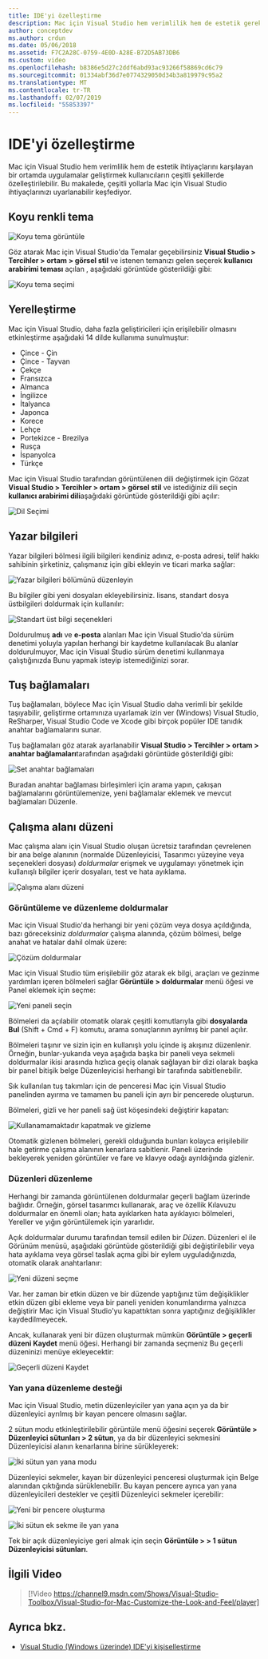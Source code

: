 ```yaml
---
title: IDE'yi özelleştirme
description: Mac için Visual Studio hem verimlilik hem de estetik gereksinimlerini karşılayan bir ortamda uygulamalar geliştirmek kullanıcıların çeşitli şekillerde özelleştirilebilir. Mac uygulamanızı gereksinimlerinize uyacak şekilde uyarlanabilir için bu konuda çeşitli yollarla Visual Studio keşfediyor.
author: conceptdev
ms.author: crdun
ms.date: 05/06/2018
ms.assetid: F7C2A28C-0759-4E0D-A28E-B72D5AB73DB6
ms.custom: video
ms.openlocfilehash: b8386e5d27c2ddf6abd93ac93266f58869cd6c79
ms.sourcegitcommit: 01334abf36d7e0774329050d34b3a819979c95a2
ms.translationtype: MT
ms.contentlocale: tr-TR
ms.lasthandoff: 02/07/2019
ms.locfileid: "55853397"
---
```

# <a name="customizing-the-ide"></a>IDE'yi özelleştirme

Mac için Visual Studio hem verimlilik hem de estetik ihtiyaçlarını karşılayan bir ortamda uygulamalar geliştirmek kullanıcıların çeşitli şekillerde özelleştirilebilir. Bu makalede, çeşitli yollarla Mac için Visual Studio ihtiyaçlarınızı uyarlanabilir keşfediyor.

## <a name="dark-theme"></a>Koyu renkli tema

![Koyu tema görüntüle](media/customizing-the-ide-image7a.png)

Göz atarak Mac için Visual Studio'da Temalar geçebilirsiniz **Visual Studio > Tercihler > ortam > görsel stil** ve istenen temanızı gelen seçerek **kullanıcı arabirimi teması** açılan , aşağıdaki görüntüde gösterildiği gibi:

![Koyu tema seçimi](media/customizing-the-ide-image7b.png)

## <a name="localization"></a>Yerelleştirme

Mac için Visual Studio, daha fazla geliştiricileri için erişilebilir olmasını etkinleştirme aşağıdaki 14 dilde kullanıma sunulmuştur:

* Çince - Çin
* Çince - Tayvan
* Çekçe
* Fransızca
* Almanca
* İngilizce
* İtalyanca
* Japonca
* Korece
* Lehçe
* Portekizce - Brezilya
* Rusça
* İspanyolca
* Türkçe

Mac için Visual Studio tarafından görüntülenen dili değiştirmek için Gözat **Visual Studio > Tercihler > ortam > görsel stil** ve istediğiniz dili seçin **kullanıcı arabirimi dili**aşağıdaki görüntüde gösterildiği gibi açılır:

![Dil Seçimi](media/customizing-the-ide-image11a.png)

## <a name="author-information"></a>Yazar bilgileri

Yazar bilgileri bölmesi ilgili bilgileri kendiniz adınız, e-posta adresi, telif hakkı sahibinin şirketiniz, çalışmanız için gibi ekleyin ve ticari marka sağlar:

![Yazar bilgileri bölümünü düzenleyin](media/customizing-the-ide-image9a.png)

Bu bilgiler gibi yeni dosyaları ekleyebilirsiniz. lisans, standart dosya üstbilgileri doldurmak için kullanılır:

![Standart üst bilgi seçenekleri](media/customizing-the-ide-image8a.png)

Doldurulmuş **adı** ve **e-posta** alanları Mac için Visual Studio'da sürüm denetimi yoluyla yapılan herhangi bir kaydetme kullanılacak Bu alanlar doldurulmuyor, Mac için Visual Studio sürüm denetimi kullanmaya çalıştığınızda Bunu yapmak isteyip istemediğinizi sorar.

## <a name="key-bindings"></a>Tuş bağlamaları

Tuş bağlamaları, böylece Mac için Visual Studio daha verimli bir şekilde taşıyabilir, geliştirme ortamınıza uyarlamak izin ver (Windows) Visual Studio, ReSharper, Visual Studio Code ve Xcode gibi birçok popüler IDE tanıdık anahtar bağlamalarını sunar.

Tuş bağlamaları göz atarak ayarlanabilir **Visual Studio > Tercihler > ortam > anahtar bağlamaları**tarafından aşağıdaki görüntüde gösterildiği gibi:

![Set anahtar bağlamaları](media/customizing-the-ide-image10a.png)

Buradan anahtar bağlaması birleşimleri için arama yapın, çakışan bağlamalarını görüntülemenize, yeni bağlamalar eklemek ve mevcut bağlamaları Düzenle.

## <a name="workspace-layout"></a>Çalışma alanı düzeni

Mac çalışma alanı için Visual Studio oluşan ücretsiz tarafından çevrelenen bir ana belge alanının (normalde Düzenleyicisi, Tasarımcı yüzeyine veya seçenekleri dosyası) *doldurmalar* erişmek ve uygulamayı yönetmek için kullanışlı bilgiler içerir dosyaları, test ve hata ayıklama.

 ![Çalışma alanı düzeni](media/customizing-the-ide-image1a.png)

### <a name="viewing-and-arranging-pads"></a>Görüntüleme ve düzenleme doldurmalar

Mac için Visual Studio'da herhangi bir yeni çözüm veya dosya açıldığında, bazı göreceksiniz *doldurmalar* çalışma alanında, çözüm bölmesi, belge anahat ve hatalar dahil olmak üzere:

![Çözüm doldurmalar](media/customizing-the-ide-image2a.png)

Mac için Visual Studio tüm erişilebilir göz atarak ek bilgi, araçları ve gezinme yardımları içeren bölmeleri sağlar **Görüntüle > doldurmalar** menü öğesi ve Panel eklemek için seçme:

![Yeni paneli seçin](media/customizing-the-ide-image3a.png)

Bölmeleri da açılabilir otomatik olarak çeşitli komutlarıyla gibi **dosyalarda Bul** (Shift + Cmd + F) komutu, arama sonuçlarının ayrılmış bir panel açılır.

Bölmeleri taşınır ve sizin için en kullanışlı yolu içinde iş akışınız düzenlenir. Örneğin, bunlar-yukarıda veya aşağıda başka bir paneli veya sekmeli doldurmalar ikisi arasında hızlıca geçiş olanak sağlayan bir dizi olarak başka bir panel bitişik belge Düzenleyicisi herhangi bir tarafında sabitlenebilir.

Sık kullanılan tuş takımları için de penceresi Mac için Visual Studio panelinden ayırma ve tamamen bu paneli için ayrı bir pencerede oluşturun.

Bölmeleri, gizli ve her paneli sağ üst köşesindeki değiştirir kapatan:

![Kullanamamaktadır kapatmak ve gizleme](media/customizing-the-ide-image5a.png)

Otomatik gizlenen bölmeleri, gerekli olduğunda bunları kolayca erişilebilir hale getirme çalışma alanının kenarlara sabitlenir. Paneli üzerinde bekleyerek yeniden görüntüler ve fare ve klavye odağı ayrıldığında gizlenir.

### <a name="organizing-layouts"></a>Düzenleri düzenleme

Herhangi bir zamanda görüntülenen doldurmalar geçerli bağlam üzerinde bağlıdır. Örneğin, görsel tasarımcı kullanarak, araç ve özellik Kılavuzu doldurmalar en önemli olan; hata ayıklarken hata ayıklayıcı bölmeleri, Yereller ve yığın görüntülemek için yararlıdır.

Açık doldurmalar durumu tarafından temsil edilen bir *Düzen*. Düzenleri el ile Görünüm menüsü, aşağıdaki görüntüde gösterildiği gibi değiştirilebilir veya hata ayıklama veya görsel taslak açma gibi bir eylem uyguladığınızda, otomatik olarak anahtarlanır:

![Yeni düzeni seçme](media/customizing-the-ide-image6b.png)

Var. her zaman bir etkin düzen ve bir düzende yaptığınız tüm değişiklikler etkin düzen gibi ekleme veya bir paneli yeniden konumlandırma yalnızca değiştirir Mac için Visual Studio'yu kapattıktan sonra yaptığınız değişiklikler kaydedilmeyecek.

Ancak, kullanarak yeni bir düzen oluşturmak mümkün **Görüntüle > geçerli düzeni Kaydet** menü öğesi. Herhangi bir zamanda seçmeniz Bu geçerli düzeninizi menüye ekleyecektir:

![Geçerli düzeni Kaydet](media/customizing-the-ide-image6a.png)

### <a name="side-by-side-editing-support"></a>Yan yana düzenleme desteği

Mac için Visual Studio, metin düzenleyiciler yan yana açın ya da bir düzenleyici ayrılmış bir kayan pencere olmasını sağlar.

2 sütun modu etkinleştirilebilir görüntüle menü öğesini seçerek **Görüntüle > Düzenleyici sütunları > 2 sütun**, ya da bir düzenleyici sekmesini Düzenleyicisi alanın kenarlarına birine sürükleyerek:

![İki sütun yan yana modu](media/customizing-the-ide-sbs.png)

Düzenleyici sekmeler, kayan bir düzenleyici penceresi oluşturmak için Belge alanından çıktığında sürüklenebilir. Bu kayan pencere ayrıca yan yana düzenleyicileri destekler ve çeşitli Düzenleyici sekmeler içerebilir:

![Yeni bir pencere oluşturma](media/customizing-the-ide-sbs1.png)

![İki sütun ek sekme ile yan yana](media/customizing-the-ide-sbs2.png)

Tek bir açık düzenleyiciye geri almak için seçin **Görüntüle > > 1 sütun Düzenleyicisi sütunları**.

## <a name="related-video"></a>İlgili Video

> [!Video https://channel9.msdn.com/Shows/Visual-Studio-Toolbox/Visual-Studio-for-Mac-Customize-the-Look-and-Feel/player]

## <a name="see-also"></a>Ayrıca bkz.

- [Visual Studio (Windows üzerinde) IDE'yi kişiselleştirme](/visualstudio/ide/personalizing-the-visual-studio-ide)
